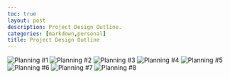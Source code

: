 ```yaml
---
toc: true
layout: post
description: Project Design Outline.
categories: [markdown,personal]
title: Project Design Outline
---
```


![]({{site.baseurl}}/images/SLIDE1.png "Planning #1")
![]({{site.baseurl}}/images/SLIDE2.png "Planning #2")
![]({{site.baseurl}}/images/SLIDE3.png "Planning #3")
![]({{site.baseurl}}/images/SLIDE4.png "Planning #4")
![]({{site.baseurl}}/images/SLIDE5.png "Planning #5")
![]({{site.baseurl}}/images/SLIDE6.png "Planning #6")
![]({{site.baseurl}}/images/SLIDE7.png "Planning #7")
![]({{site.baseurl}}/images/SLIDE8.png "Planning #8")
